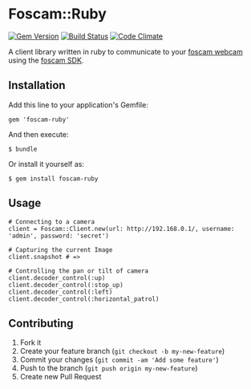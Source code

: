 # Foscam::Ruby
[![Gem Version](https://badge.fury.io/rb/foscam-ruby.png)](http://badge.fury.io/rb/foscam-ruby)
[![Build Status](https://travis-ci.org/cwadding/foscam-ruby.png)](https://travis-ci.org/cwadding/foscam-ruby)
[![Code Climate](https://codeclimate.com/github/cwadding/foscam-ruby.png)](https://codeclimate.com/github/cwadding/foscam-ruby)

A client library written in ruby to communicate to your [foscam webcam](http://www.foscam.com/) using the [foscam SDK](http://site.usajumping.com/Download/ipcam_cgi_sdk.pdf).

## Installation

Add this line to your application's Gemfile:

    gem 'foscam-ruby'

And then execute:

    $ bundle

Or install it yourself as:

    $ gem install foscam-ruby

## Usage
    
    # Connecting to a camera
    client = Foscam::Client.new(url: http://192.168.0.1/, username: 'admin', password: 'secret')
    
    # Capturing the current Image
    client.snapshot # => 
    
    # Controlling the pan or tilt of camera
    client.decoder_control(:up)
    client.decoder_control(:stop_up)
    client.decoder_control(:left)
    client.decoder_control(:horizontal_patrol)

## Contributing

1. Fork it
2. Create your feature branch (`git checkout -b my-new-feature`)
3. Commit your changes (`git commit -am 'Add some feature'`)
4. Push to the branch (`git push origin my-new-feature`)
5. Create new Pull Request
